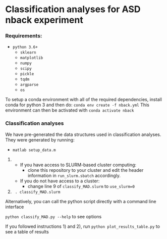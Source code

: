 
# Classification analyses for ASD nback experiment

### Requirements:
- `python 3.6+`
  - `sklearn`
  - `matplotlib`
  - `numpy`
  - `scipy`
  - `pickle`
  - `tqdm`
  - `argparse`
  - `os`
  
To setup a conda environment with all of the required dependencies, install conda for python 3 and then do:
`conda env create -f nback.yml`
This environment can then be activated with
`conda activate nback`

### Classification analyses

We have pre-generated the data structures used in classification analyses. They were generated by running:
- ` matlab setup_data.m `

1)
    - If you have access to SLURM-based cluster computing: 
        - clone this repository to your cluster and edit the header information in `run_slurm.sbatch` accordingly.
    - If you do not have access to a cluster: 
        - change line 9 of `classify_MAD.slurm` to `use_slurm=0`
2) ` . classify_MAD.slurm`

Alternatively, you can call the python script directly with a command line interface

`python classify_MAD.py --help` to see options

If you followed instructions 1) and 2), run `python plot_results_table.py` to see a table of results
